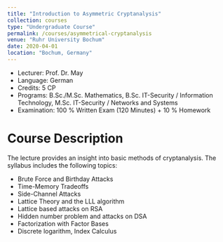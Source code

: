 ```yaml
---
title: "Introduction to Asymmetric Cryptanalysis"
collection: courses
type: "Undergraduate Course"
permalink: /courses/asymmetrical-cryptanalysis
venue: "Ruhr University Bochum"
date: 2020-04-01
location: "Bochum, Germany"
---
```


* Lecturer: Prof. Dr. May
* Language: German
* Credits: 5 CP
* Programs: B.Sc./M.Sc. Mathematics, B.Sc. IT-Security / Information Technology, M.Sc. IT-Security / Networks and Systems
* Examination: 100 % Written Exam (120 Minutes) + 10 % Homework

Course Description
======

The lecture provides an insight into basic methods of cryptanalysis.
The syllabus includes the following topics:

* Brute Force and Birthday Attacks
* Time-Memory Tradeoffs
* Side-Channel Attacks
* Lattice Theory and the LLL algorithm
* Lattice based attacks on RSA
* Hidden number problem and attacks on DSA
* Factorization with Factor Bases
* Discrete logarithm, Index Calculus

